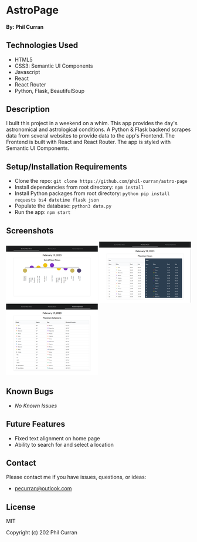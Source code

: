 # AstroPage

#### By: Phil Curran

## Technologies Used

- HTML5
- CSS3: Semantic UI Components
- Javascript
- React
- React Router
- Python, Flask, BeautifulSoup

## Description

I built this project in a weekend on a whim. This app provides the day's astronomical and astrological conditions. A Python & Flask backend scrapes data from several websites to provide data to the app's Frontend. The Frontend is built with React and React Router. The app is styled with Semantic UI Components.

## Setup/Installation Requirements

- Clone the repo: `git clone https://github.com/phil-curran/astro-page`
- Install dependencies from root directory: `npm install`
- Install Python packages from root directory: `python pip install requests bs4 datetime flask json`
- Populate the database: `python3 data.py`
- Run the app: `npm start`

## Screenshots

![ Home View](/screenshots/home.png "Home View")
![ Planetary Hours View](/screenshots/hours.png "Planetary Hours View")
![ Ephemeris View](screenshots/positions.png "Planetary Ephemeris View")

## Known Bugs

- _No Known Issues_

## Future Features

- Fixed text alignment on home page
- Ability to search for and select a location

## Contact

Please contact me if you have issues, questions, or ideas:

- pecurran@outlook.com

## License

MIT

Copyright (c) 202 Phil Curran
